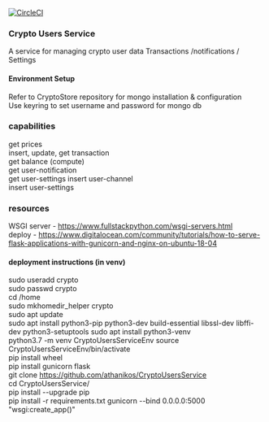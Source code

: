 

[![CircleCI](https://circleci.com/gh/athanikos/CryptoUsersService.svg?style=shield&circle-token=9b6d27782cfdf91400ada3189a15ef83a22ef2d7)](https://app.circleci.com/pipelines/github/athanikos/CryptoUsersService)


### Crypto Users Service
A service for managing crypto user data 
Transactions /notifications / Settings 


#### Environment Setup 
Refer to CryptoStore repository for mongo installation & configuration     
Use keyring to set  username and password for mongo db  

### capabilities 
get prices  
insert, update, get  transaction  
get balance  (compute)  
get user-notification   
get user-settings 
insert user-channel   
insert user-settings  

### resources 
WSGI server -  https://www.fullstackpython.com/wsgi-servers.html    
deploy - https://www.digitalocean.com/community/tutorials/how-to-serve-flask-applications-with-gunicorn-and-nginx-on-ubuntu-18-04   

#### deployment instructions (in venv)
sudo useradd crypto     
sudo passwd crypto  
cd /home    
sudo mkhomedir_helper crypto    
sudo apt update     
sudo apt install python3-pip python3-dev build-essential libssl-dev libffi-dev python3-setuptools
sudo apt install python3-venv   
python3.7 -m venv CryptoUsersServiceEnv 
source CryptoUsersServiceEnv/bin/activate   
pip install wheel   
pip install gunicorn flask  
git clone https://github.com/athanikos/CryptoUsersService   
cd CryptoUsersService/  
pip install --upgrade pip   
pip install -r requirements.txt 
gunicorn --bind 0.0.0.0:5000 "wsgi:create_app()"    








